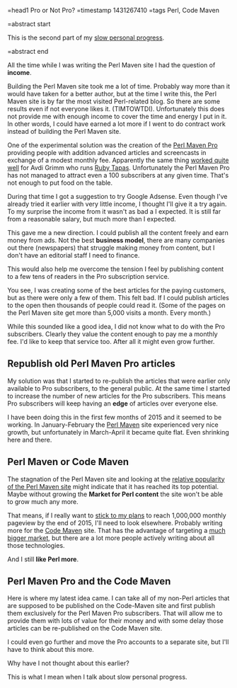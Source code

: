 =head1 Pro or Not Pro?
=timestamp 1431267410
=tags Perl, Code Maven

=abstract start

This is the second part of my <a href="/slow-personal-progress.html">slow personal progress</a>.

=abstract end

All the time while I was writing the Perl Maven site I had the question of <b>income</b>.

Building the Perl Maven site took me a lot of time. Probably way more than it would have taken for
a better author, but at the time I write this, the Perl Maven site is by far the most visited Perl-related blog. So there are some results even if
not everyone likes it. (TIMTOWTDI).
Unfortunately this does not provide me with enough income to cover the time and energy I put in it. In other words, I could have earned a lot more
if I went to do contract work instead of building the Perl Maven site.

One of the experimental solution was the creation of the <a href="http://perlmaven.com/pro">Perl Maven Pro</a> providing people with addition advanced
articles and screencasts in exchange of a modest monthly fee. Apparently the same thing <a href="http://devblog.avdi.org/2014/09/24/two-years-of-rubytapas/">worked quite well</a>
for Avdi Grimm who runs <a href="http://www.rubytapas.com/">Ruby Tapas</a>. Unfortunately the Perl Maven Pro has not managed to attract even a 100 subscribers
at any given time. That's not enough to put food on the table.

During that time I got a suggestion to try Google Adsense. Even though I've already tried it earlier with very little income, I thought I'll give it
a try again. To my surprise the income from it wasn't as bad a I expected. It is still far from a reasonable salary, but much more than I expected.

This gave me a new direction. I could publish all the content freely and earn money from ads. Not the best <b>business model</b>, there are many companies
out there (newspapers) that struggle making money from content, but I don't have an editorial staff I need to finance.

This would also help me overcome the tension I feel by publishing content to a few tens of readers in the Pro subscription service.

You see, I was creating some of the best articles for the paying customers, but as there were only a few of them. This felt bad. If I could publish articles
to the open then thousands of people could read it. (Some of the pages on the Perl Maven site get more than 5,000 visits a month. Every month.)

While this sounded like a good idea, I did not know what to do with the Pro subscribers. Clearly they value the content enough to pay me a monthly fee.
I'd like to keep that service too. After all it might even grow further.

<h2>Republish old Perl Maven Pro articles</h2>

My solution was that I started to re-publish the articles that were earlier only available to Pro subscribers, to the general public.
At the same time I started to increase the number of new articles for the Pro subscribers.
This means Pro subscribers will keep having an <b>edge</b> of articles over everyone else.

I have been doing this in the first few months of 2015 and it seemed to be working. In January-February the
<a href="http://perlmaven.com/">Perl Maven</a> site experienced very nice growth, but unfortunately in March-April it became quite flat.
Even shrinking here and there.


<h2>Perl Maven or Code Maven</h2>

The stagnation of the Perl Maven site and looking at the <a href="/the-popularity-of-perl-in-2014.html">relative popularity of the Perl Maven site</a>
might indicate that it has reached its top potential. Maybe without growing the <b>Market for Perl content</b> the site won't be able to grow much any more.

That means, if I really want to <a href="/2014.html">stick to my plans</a> to reach 1,000,000 monthly pageview by the end of 2015, I'll need to look
elsewhere. Probably writing more for the <a href="http://code-maven.com/">Code Maven</a> site. That has the advantage of targeting a
<a href="/the-relative-popularity-of-programming-languages-in-2014.html">much bigger market</a>, but there are a lot more people actively writing about
all those technologies.

And I still <b>like Perl more</b>.


<h2>Perl Maven Pro and the Code Maven</h2>

Here is where my latest idea came. I can take  all of my non-Perl articles that are supposed to be published on the Code-Maven site
and first publish them exclusively for the Perl Maven Pro subscribers. That will allow me to provide them with lots of value for their
money and with some delay those articles can be re-published on the Code Maven site.

I could even go further and move the Pro accounts to a separate site, but I'll have to think about this more.

Why have I not thought about this earlier?

This is what I mean when I talk about slow personal progress.


